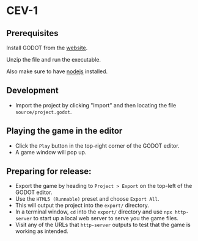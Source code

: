 # CEV-1

## Prerequisites

Install GODOT from the [website](https://godotengine.org/download).

Unzip the file and run the executable.

Also make sure to have [nodejs](https://nodejs.org/en/) installed.

## Development

* Import the project by clicking "Import" and then locating the file `source/project.godot`.

## Playing the game in the editor

* Click the `Play` button in the top-right corner of the GODOT editor.
* A game window will pop up.

## Preparing for release:

* Export the game by heading to `Project > Export` on the top-left of the GODOT editor.
* Use the `HTML5 (Runnable)` preset and choose `Export All`.
* This will output the project into the `export/` directory.
* In a terminal window, `cd` into the `export/` directory and use `npx http-server` to start up a local web server to serve you the game files.
* Visit any of the URLs that `http-server` outputs to test that the game is working as intended.
